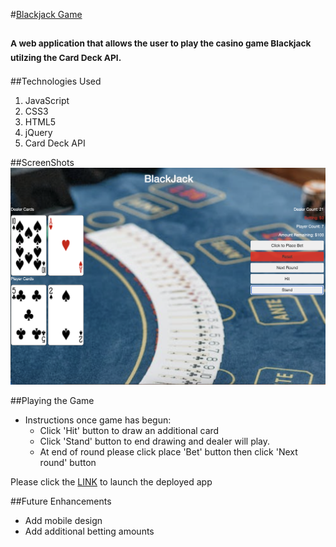 #<u>Blackjack Game</u>

###  <sub>A web application that allows the user to play the casino game Blackjack utilzing the Card Deck API.<sub>

##Technologies Used

1. JavaScript
2. CSS3
3. HTML5
4. jQuery
5. Card Deck API

##ScreenShots
![Blackjack screenshot](Blackjack1.png)

##Playing the Game
* Instructions once game has begun: 
    * Click 'Hit' button to draw an additional card
    * Click 'Stand' button to end drawing and dealer will play.
    * At end of round please click place 'Bet' button then click 'Next round' button

Please click the [LINK](https://danf8.github.io/Blackjack-game/) to launch the deployed app

##Future Enhancements
* Add mobile design
* Add additional betting amounts
